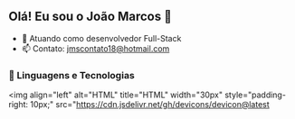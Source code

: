 ## Olá! Eu sou o João Marcos   👋

- 🔭 Atuando como desenvolvedor Full-Stack
- 📫 Contato: jmscontato18@hotmail.com

### 🤖 Linguagens e Tecnologias

<img 
    align="left" 
    alt="HTML"
    title="HTML" 
    width="30px" 
    style="padding-right: 10px;" 
    src="https://cdn.jsdelivr.net/gh/devicons/devicon@latest
